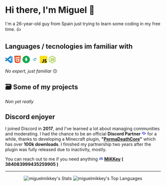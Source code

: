 # Hi there, I'm Miguel 👋
I'm a 26-year-old guy from Spain just trying to learn some coding in my free time. 👍

## Languages / tecnologies im familiar with

<p align="left">
  <img src="https://raw.githubusercontent.com/miguelmikkey/miguelmikkey/refs/heads/main/5affb410-6a57-49c6-9aa0-7dec6104ad0e.png" width="24" title="VSCode">
  <img src="https://raw.githubusercontent.com/miguelmikkey/miguelmikkey/refs/heads/main/37633923-e14f-46ca-b787-ddf1811e43b2.png" width="24" title="HTML">
  <img src="https://raw.githubusercontent.com/miguelmikkey/miguelmikkey/refs/heads/main/mongodb%20(2).png" width="24" title="mongodb">
  <img src="https://raw.githubusercontent.com/miguelmikkey/miguelmikkey/refs/heads/main/tailwind.png" width="24" title="tailwind">
  <img src="https://raw.githubusercontent.com/miguelmikkey/miguelmikkey/refs/heads/main/b96ef024-35a5-4da6-9e9d-6e6ede76567d.png" width="24" title="javascript">
  <img src="https://raw.githubusercontent.com/miguelmikkey/miguelmikkey/refs/heads/main/2900cc9e-d990-4090-a499-02c035fe0ecd.png" width="24" title="NodeJS">

*No expert, just familiar* 🙃
</p>

## 🗃️ Some of my projects
*Non yet really*

## Discord enjoyer
I joined Discord in **2017**, and I've learned a lot about managing communities and moderating. I had the chance to be an official **Discord Partner** <img src="https://raw.githubusercontent.com/miguelmikkey/miguelmikkey/ec544d163a7c88957c34dc22bed54013b447c13f/53141661-f1f3-4d62-af9c-e610743947f1.png" width="14" title="NodeJS"> for a while, thanks to developing a Minecraft plugin, **"[PermaDeathCore](https://www.spigotmc.org/resources/permadeathcore-%E2%98%A0%EF%B8%8F.78993/)"** which has over **100k downloads**. I finished my partnership two years after the plugin was fully released due to inactivity, mostly.

You can reach out to me if you need anything <img src="https://raw.githubusercontent.com/miguelmikkey/miguelmikkey/ec544d163a7c88957c34dc22bed54013b447c13f/46ad6928-92a8-4357-8546-1182ac9ead41.png" width="13" title="Discord"> **[MiKKey](https://discordapp.com/users/384083999435259905) ( 384083999435259905 )**

<HR>

<center>

![miguelmikkey's Stats](https://github-readme-stats.vercel.app/api?username=miguelmikkey&theme=react&show_icons=true&hide_border=true&count_private=true)
![miguelmikkey's Top Languages](https://github-readme-stats.vercel.app/api/top-langs/?username=miguelmikkey&theme=react&show_icons=true&hide_border=true&layout=compact)

</center>
